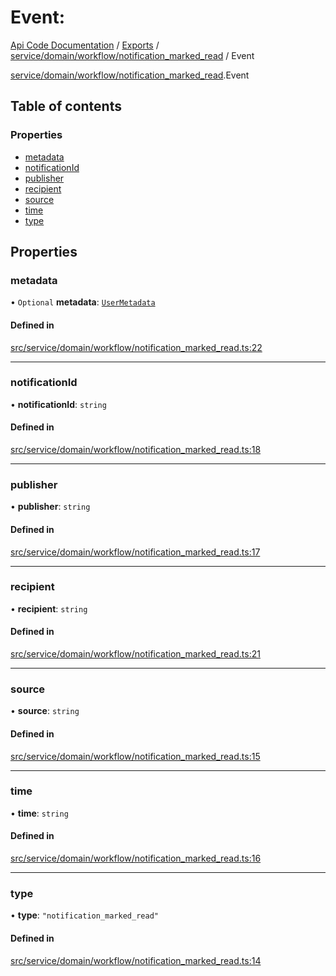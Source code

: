 # Event: 
 
[Api Code Documentation](../README.md) / [Exports](../modules.md) / [service/domain/workflow/notification\_marked\_read](../modules/service_domain_workflow_notification_marked_read.md) / Event

[service/domain/workflow/notification\_marked\_read](../modules/service_domain_workflow_notification_marked_read.md).Event

## Table of contents

### Properties

- [metadata](service_domain_workflow_notification_marked_read.Event.md#metadata)
- [notificationId](service_domain_workflow_notification_marked_read.Event.md#notificationid)
- [publisher](service_domain_workflow_notification_marked_read.Event.md#publisher)
- [recipient](service_domain_workflow_notification_marked_read.Event.md#recipient)
- [source](service_domain_workflow_notification_marked_read.Event.md#source)
- [time](service_domain_workflow_notification_marked_read.Event.md#time)
- [type](service_domain_workflow_notification_marked_read.Event.md#type)

## Properties

### metadata

• `Optional` **metadata**: [`UserMetadata`](../modules/service_domain_metadata.md#usermetadata)

#### Defined in

[src/service/domain/workflow/notification_marked_read.ts:22](https://github.com/openkfw/TruBudget/blob/648f2bb/api/src/service/domain/workflow/notification_marked_read.ts#L22)

___

### notificationId

• **notificationId**: `string`

#### Defined in

[src/service/domain/workflow/notification_marked_read.ts:18](https://github.com/openkfw/TruBudget/blob/648f2bb/api/src/service/domain/workflow/notification_marked_read.ts#L18)

___

### publisher

• **publisher**: `string`

#### Defined in

[src/service/domain/workflow/notification_marked_read.ts:17](https://github.com/openkfw/TruBudget/blob/648f2bb/api/src/service/domain/workflow/notification_marked_read.ts#L17)

___

### recipient

• **recipient**: `string`

#### Defined in

[src/service/domain/workflow/notification_marked_read.ts:21](https://github.com/openkfw/TruBudget/blob/648f2bb/api/src/service/domain/workflow/notification_marked_read.ts#L21)

___

### source

• **source**: `string`

#### Defined in

[src/service/domain/workflow/notification_marked_read.ts:15](https://github.com/openkfw/TruBudget/blob/648f2bb/api/src/service/domain/workflow/notification_marked_read.ts#L15)

___

### time

• **time**: `string`

#### Defined in

[src/service/domain/workflow/notification_marked_read.ts:16](https://github.com/openkfw/TruBudget/blob/648f2bb/api/src/service/domain/workflow/notification_marked_read.ts#L16)

___

### type

• **type**: ``"notification_marked_read"``

#### Defined in

[src/service/domain/workflow/notification_marked_read.ts:14](https://github.com/openkfw/TruBudget/blob/648f2bb/api/src/service/domain/workflow/notification_marked_read.ts#L14)
